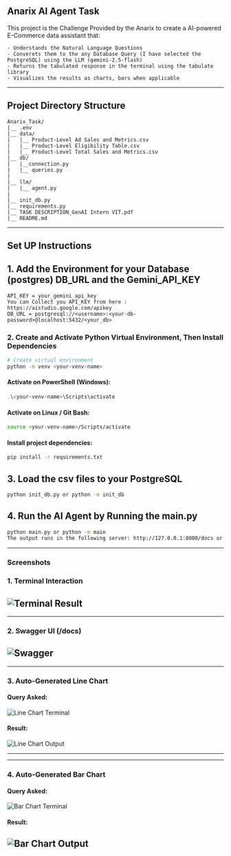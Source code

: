 ## Anarix AI Agent Task

This project is the Challenge Provided by the Anarix to create a AI-powered E-Commerce data assistant that:

    - Understands the Natural Language Questions
    - Converets them to the any Database Query (I have selected the PostgreSQL) using the LLM (gemini-2.5-flash)
    - Returns the tabulated response in the terminal using the tabulate library
    - Visualizes the results as charts, bars when applicable

---
## Project Directory Structure

```
Anarix_Task/
|__ .env
|__ data/
|   |__ Product-Level Ad Sales and Metrics.csv
|   |__ Product-Level Eligibility Table.csv
|   |__ Product-Level Total Sales and Metrics.csv
|__ db/
|   |__connection.py
|   |__ queries.py
|
|__ llm/
|   |__ agent.py
|
|__ init_db.py
|__ requirements.py
|__ TASK DESCRIPTION_GenAI Intern VIT.pdf
|__ README.md
```
---

## Set UP Instructions

## 1. Add the Environment for your Database (postgres) DB_URL and the Gemini_API_KEY

``` .env
API_KEY = your_gemini_api_key
You can Collect you API_KEY from here : https://aistudio.google.com/apikey
DB_URL = postgresql://<username>:<your-db-password>@localhost:5432/<your_db>
```

### 2. Create and Activate Python Virtual Environment, Then Install Dependencies

```bash
# Create virtual environment
python -m venv <your-venv-name>
```

#### Activate on PowerShell (Windows):
```powershell
.\<your-venv-name>\Scripts\activate
```

#### Activate on Linux / Git Bash:
```bash
source <your-venv-name>/Scripts/activate
```

#### Install project dependencies:
```bash
pip install -r requirements.txt
```


## 3. Load the csv files to your PostgreSQL
``` bash
python init_db.py or python -m init_db
```

## 4. Run the AI Agent by Running the main.py
``` bash
python main.py or python -m main
The output runs in the following server: http://127.0.0.1:8000/docs or http://localhost:8000/docs
```
---
### Screenshots
### 1. Terminal Interaction
![Terminal Result](docs/terminal_output.png)
---
---
### 2. Swagger UI (/docs)

![Swagger](docs/swagger_ui.png)
---
---
### 3. Auto-Generated Line Chart
#### Query Asked:
![Line Chart Terminal](docs/chart_example_1_terminal.png)
#### Result:
![Line Chart Output](docs/chart_example_1.png)

---
---
### 4. Auto-Generated Bar Chart
#### Query Asked:
![Bar Chart Terminal](docs/chart_example_2_terminal.png)
#### Result:
![Bar Chart Output](docs/chart_example_2.png)
---
